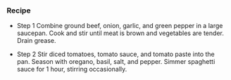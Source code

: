 ### Recipe

* Step 1 
Combine ground beef, onion, garlic, and green pepper in a large saucepan. Cook and stir until meat is brown and vegetables are tender. Drain grease.

 * Step 2
Stir diced tomatoes, tomato sauce, and tomato paste into the pan. Season with oregano, basil, salt, and pepper. Simmer spaghetti sauce for 1 hour, stirring occasionally.